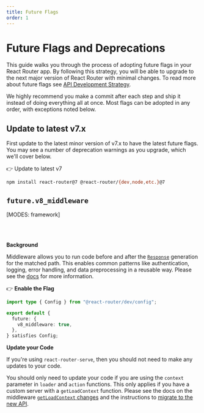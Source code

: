 ```yaml
---
title: Future Flags
order: 1
---
```


# Future Flags and Deprecations

This guide walks you through the process of adopting future flags in your React Router app. By following this strategy, you will be able to upgrade to the next major version of React Router with minimal changes. To read more about future flags see [API Development Strategy](../community/api-development-strategy).

We highly recommend you make a commit after each step and ship it instead of doing everything all at once. Most flags can be adopted in any order, with exceptions noted below.

## Update to latest v7.x

First update to the latest minor version of v7.x to have the latest future flags. You may see a number of deprecation warnings as you upgrade, which we'll cover below.

👉 Update to latest v7

```sh
npm install react-router@7 @react-router/{dev,node,etc.}@7
```

## `future.v8_middleware`

[MODES: framework]

<br/>
<br/>

**Background**

Middleware allows you to run code before and after the [`Response`][Response] generation for the matched path. This enables common patterns like authentication, logging, error handling, and data preprocessing in a reusable way. Please see the [docs](../how-to/middleware) for more information.

👉 **Enable the Flag**

```ts filename=react-router.config.ts
import type { Config } from "@react-router/dev/config";

export default {
  future: {
    v8_middleware: true,
  },
} satisfies Config;
```

**Update your Code**

If you're using `react-router-serve`, then you should not need to make any updates to your code.

You should only need to update your code if you are using the `context` parameter in `loader` and `action` functions. This only applies if you have a custom server with a `getLoadContext` function. Please see the docs on the middleware [`getLoadContext` changes](../how-to/middleware#changes-to-getloadcontextapploadcontext) and the instructions to [migrate to the new API](../how-to/middleware#migration-from-apploadcontext).

[Response]: https://developer.mozilla.org/en-US/docs/Web/API/Response
